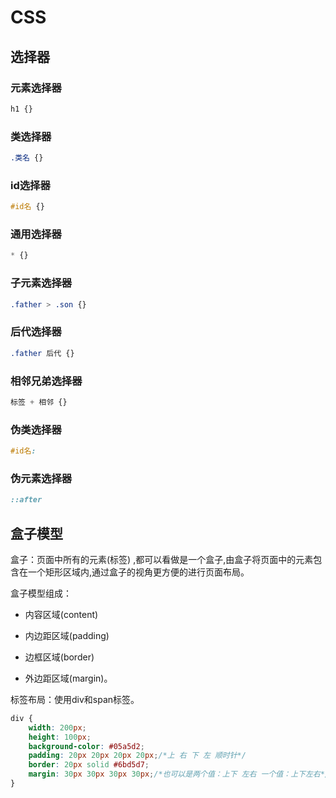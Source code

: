 # CSS

## 选择器

### 元素选择器

```css
h1 {}
```

### 类选择器

```css
.类名 {}
```

### id选择器

```css
#id名 {}
```

### 通用选择器

```css
* {}
```

### 子元素选择器

```css
.father > .son {}
```

### 后代选择器

```css
.father 后代 {}
```

### 相邻兄弟选择器

```css
标签 + 相邻 {}
```

### 伪类选择器

```css
#id名:
```

### 伪元素选择器

```css
::after
```

## 盒子模型

盒子：页面中所有的元素(标签) ,都可以看做是一个盒子,由盒子将页面中的元素包含在一个矩形区域内,通过盒子的视角更方便的进行页面布局。

盒子模型组成：

- 内容区域(content) 

- 内边距区域(padding)

- 边框区域(border)

- 外边距区域(margin)。

标签布局：使用div和span标签。

```css
div {
    width: 200px;
    height: 100px;
    background-color: #05a5d2;
    padding: 20px 20px 20px 20px;/*上 右 下 左 顺时针*/
    border: 20px solid #6bd5d7;
    margin: 30px 30px 30px 30px;/*也可以是两个值：上下 左右 一个值：上下左右*/
}
```